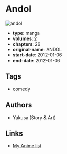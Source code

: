 # Andol

![andol](https://cdn.myanimelist.net/images/manga/2/157946.jpg)

-   **type**: manga
-   **volumes**: 2
-   **chapters**: 26
-   **original-name**: ANDOL
-   **start-date**: 2012-01-06
-   **end-date**: 2012-01-06

## Tags

-   comedy

## Authors

-   Yakusa (Story & Art)

## Links

-   [My Anime list](https://myanimelist.net/manga/90163/Andol)
